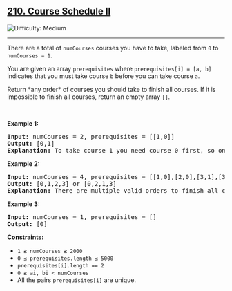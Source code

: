 <h2><a href="https://leetcode.com/problems/course-schedule-ii/description/">
210. Course Schedule II</a></h2>
<img src="https://img.shields.io/badge/Difficulty-Medium-yellow" alt="Difficulty: Medium" />
<hr>

<p>There are a total of <code>numCourses</code> courses you have to take, labeled from <code>0</code> to <code>numCourses − 1</code>.</p>
<p>You are given an array <code>prerequisites</code> where <code>prerequisites[i] = [a, b]</code> indicates that you must take course <code>b</code> before you can take course <code>a</code>.</p>
<p>Return *any order* of courses you should take to finish all courses. If it is impossible to finish all courses, return an empty array <code>[]</code>.</p>

<p>&nbsp;</p>

<p><strong class="example">Example 1:</strong></p>
<pre>
<strong>Input:</strong> numCourses = 2, prerequisites = [[1,0]]
<strong>Output:</strong> [0,1]
<strong>Explanation:</strong> To take course 1 you need course 0 first, so one possible order is [0,1].
</pre>

<p><strong class="example">Example 2:</strong></p>
<pre>
<strong>Input:</strong> numCourses = 4, prerequisites = [[1,0],[2,0],[3,1],[3,2]]
<strong>Output:</strong> [0,1,2,3] or [0,2,1,3]
<strong>Explanation:</strong> There are multiple valid orders to finish all courses.
</pre>

<p><strong class="example">Example 3:</strong></p>
<pre>
<strong>Input:</strong> numCourses = 1, prerequisites = []
<strong>Output:</strong> [0]
</pre>

<p><strong>Constraints:</strong></p>
<ul>
  <li><code>1 ≤ numCourses ≤ 2000</code></li>
  <li><code>0 ≤ prerequisites.length ≤ 5000</code></li>
  <li><code>prerequisites[i].length == 2</code></li>
  <li><code>0 ≤ ai, bi < numCourses</code></li>
  <li>All the pairs <code>prerequisites[i]</code> are unique.</li>
</ul>
